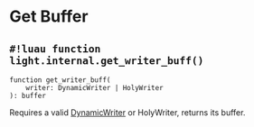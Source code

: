 # Get Buffer

## `#!luau function light.internal.get_writer_buff()`

```luau title=' <!-- client --> <!-- server --> <!-- shared --> <!-- sync --> <!-- internal -->'
function get_writer_buff(
    writer: DynamicWriter | HolyWriter
): buffer
```

Requires a valid [DynamicWriter](./index.md) or HolyWriter, returns its buffer.
